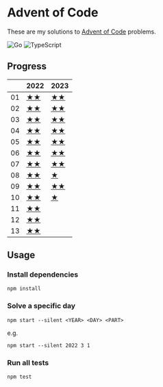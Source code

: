 # Advent of Code

These are my solutions to [Advent of Code](https://adventofcode.com) problems.

![Go](https://github.com/sunilbpandey/advent-of-code/actions/workflows/go.yml/badge.svg)
![TypeScript](https://github.com/sunilbpandey/advent-of-code/actions/workflows/ts.yml/badge.svg)

## Progress

|    | 2022            | 2023            |
|----| --------------- |---------------- |
| 01 | [★★](2022/day01) | [★★](2023/day01) |
| 02 | [★★](2022/day02) | [★★](2023/day02) |
| 03 | [★★](2022/day03) | [★★](2023/day03) |
| 04 | [★★](2022/day04) | [★★](2023/day04) |
| 05 | [★★](2022/day05) | [★★](2023/day05) |
| 06 | [★★](2022/day06) | [★★](2023/day06) |
| 07 | [★★](2022/day07) | [★★](2023/day07) |
| 08 | [★★](2022/day08) | [★](2023/day08) |
| 09 | [★★](2022/day09) | [★★](2023/day09) |
| 10 | [★★](2022/day10) | [★](2023/day10) |
| 11 | [★★](2022/day11) | |
| 12 | [★★](2022/day12) | |
| 13 | [★★](2022/day13) | |

## Usage
### Install dependencies
```
npm install
```

### Solve a specific day
```
npm start --silent <YEAR> <DAY> <PART>
```

e.g.
```
npm start --silent 2022 3 1
```

### Run all tests
```
npm test
```
